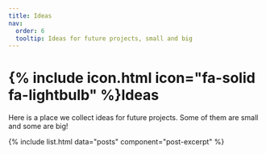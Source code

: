 ```yaml
---
title: Ideas
nav:
  order: 6
  tooltip: Ideas for future projects, small and big
---
```


# {% include icon.html icon="fa-solid fa-lightbulb" %}Ideas

Here is a place we collect ideas for future projects. Some of them are small and some are big!

{% include list.html data="posts" component="post-excerpt" %}